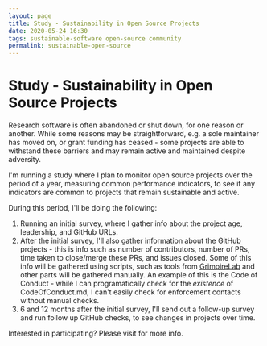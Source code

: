 ```yaml
---
layout: page
title: Study - Sustainability in Open Source Projects
date: 2020-05-24 16:30
tags: sustainable-software open-source community
permalink: sustainable-open-source
---
```

# Study - Sustainability in Open Source Projects

Research software is often abandoned or shut down, for one reason or another. While some reasons may be straightforward, e.g. a sole maintainer has moved on, or grant funding has ceased - some projects are able to withstand these barriers and may remain active and maintained despite adversity.

I'm running a study where I plan to monitor open source projects over the period of a year, measuring common performance indicators, to see if any indicators are common to projects that remain sustainable and active.

During this period, I'll be doing the following:

1. Running an initial survey, where I gather info about the project age, leadership, and GitHub URLs.
2. After the initial survey, I'll also gather information about the GitHub projects - this is info such as number of contributors, number of PRs, time taken to close/merge these PRs, and issues closed. Some of this info will be gathered using scripts, such as tools from [GrimoireLab](https://chaoss.github.io/grimoirelab/) and other parts will be gathered manually. An example of this is the Code of Conduct - while I can programatically check for the _existence_ of CodeOfConduct.md, I can't easily check for enforcement contacts without manual checks.
3. 6 and 12 months after the initial survey, I'll send out a follow-up survey and run follow up GitHub checks, to see changes in projects over time.

Interested in participating? Please visit <survey link> for more info.
